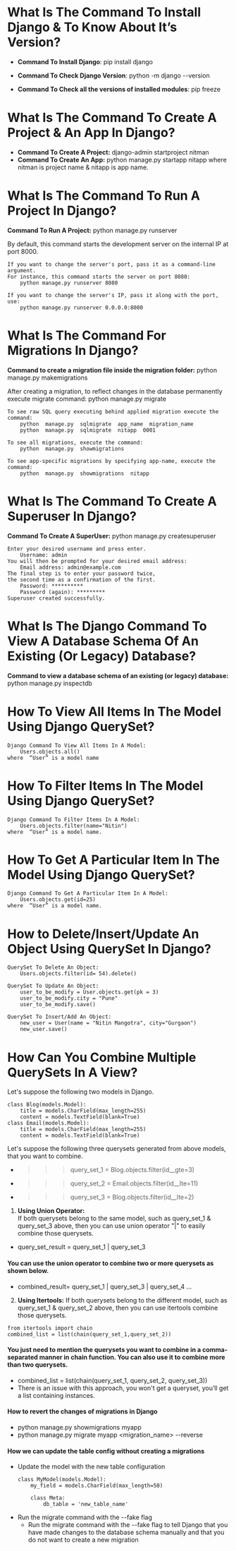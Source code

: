 # What Is The Command To Install Django & To Know About It’s Version?
* __Command To Install Django__:
    pip  install  django

* __Command To Check Django Version__:
    python  -m  django  --version

* __Command To Check all the versions of installed modules__:
    pip  freeze

# What Is The Command To Create A Project & An App In Django?
* __Command To Create A Project:__
    django-admin startproject nitman
* __Command To Create An App:__
    python manage.py startapp nitapp
where nitman is project name & nitapp is app name.

# What Is The Command To Run A Project In Django?
__Command To Run A Project:__
    python manage.py runserver
    
By default, this command starts the development server on the internal IP at port 8000.

    If you want to change the server's port, pass it as a command-line argument. 
    For instance, this command starts the server on port 8080:
        python manage.py runserver 8080

    If you want to change the server's IP, pass it along with the port, use:
        python manage.py runserver 0.0.0.0:8000

# What Is The Command For Migrations In Django?
__Command to create a migration file inside the migration folder:__
    python  manage.py  makemigrations

After creating a migration, to reflect changes in the database permanently execute migrate command:
        python  manage.py  migrate

    To see raw SQL query executing behind applied migration execute the command:
        python  manage.py  sqlmigrate  app_name  migration_name
        python  manage.py  sqlmigrate  nitapp  0001 

    To see all migrations, execute the command:
        python  manage.py  showmigrations

    To see app-specific migrations by specifying app-name, execute the command:
        python  manage.py  showmigrations  nitapp

# What Is The Command To Create A Superuser In Django?
__Command To Create A SuperUser:__
    python manage.py createsuperuser

    Enter your desired username and press enter.
        Username: admin
    You will then be prompted for your desired email address:
        Email address: admin@example.com
    The final step is to enter your password twice, 
    the second time as a confirmation of the first.
        Password: **********
        Password (again): *********
    Superuser created successfully.
    
# What Is The Django Command To View A Database Schema Of An Existing (Or Legacy) Database?
__Command to view a database schema of an existing (or legacy) database:__
    python manage.py inspectdb
       
# How To View All Items In The Model Using Django QuerySet?
    Django Command To View All Items In A Model:
        Users.objects.all()
    where  “User” is a model name
# How To Filter Items In The Model Using Django QuerySet?
    Django Command To Filter Items In A Model:
        Users.objects.filter(name="Nitin")
    where  “User” is a model name.
# How To Get A Particular Item In The Model Using Django QuerySet?
    Django Command To Get A Particular Item In A Model:
        Users.objects.get(id=25)
    where  “User” is a model name.
# How to Delete/Insert/Update An Object Using QuerySet In Django?
    QuerySet To Delete An Object:
        Users.objects.filter(id= 54).delete()

    QuerySet To Update An Object:
        user_to_be_modify = User.objects.get(pk = 3)
        user_to_be_modify.city = "Pune"
        user_to_be_modify.save()

    QuerySet To Insert/Add An Object:
        new_user = User(name = "Nitin Mangotra", city="Gurgaon")
        new_user.save()
# How Can You Combine Multiple QuerySets In A View?
Let's suppose the following two models in Django.
```
class Blog(models.Model):
    title = models.CharField(max_length=255)
    content = models.TextField(blank=True)
class Email(models.Model):
    title = models.CharField(max_length=255)
    content = models.TextField(blank=True)
```
Let's suppose the following three querysets generated from above models, that you want to combine.

* >>> query_set_1 = Blog.objects.filter(id__gte=3)
* >>> query_set_2 = Email.objects.filter(id__lte=11)
* >>> query_set_3 = Blog.objects.filter(id__lte=2)

1. __Using Union Operator:__  
    If both querysets belong to the same model, such as query_set_1 & query_set_3 above, 
    then you can use union operator "|" to easily combine those querysets.
* query_set_result = query_set_1 | query_set_3

#### You can use the union operator to combine two or more querysets as shown below.
* combined_result= query_set_1 | query_set_3 | query_set_4 ...

2. __Using Itertools:__
    If both querysets belong to the different  model, such as query_set_1 & query_set_2 above, 
    then you can use itertools combine those querysets.
```
from itertools import chain 
combined_list = list(chain(query_set_1,query_set_2))
```
#### You just need to mention the querysets you want to combine in a comma-separated manner in chain function. You can also use it to combine more than two querysets.
* combined_list = list(chain(query_set_1, query_set_2, query_set_3))
* There is an issue with this approach, you won't get a queryset, you’ll get a list containing instances.

#### How to revert the changes of migrations in Django
* python manage.py showmigrations myapp
* python manage.py migrate myapp <migration_name> --reverse

#### How we can update the table config without creating a migrations
* Update the model with the new table configuration
    ```
    class MyModel(models.Model):
        my_field = models.CharField(max_length=50)

        class Meta:
            db_table = 'new_table_name'
    ```
* Run the migrate command with the --fake flag
    * Run the migrate command with the --fake flag to tell Django that you have made changes to the database schema manually and that you         do not want to create a new migration


